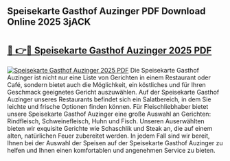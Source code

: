 ## Speisekarte Gasthof Auzinger PDF Download Online 2025 3jACK

# <h2><a href="http://gcb9m2.nevu.top/?p=Speisekarte+Gasthof+Auzinger">🔗 👉🔴 Speisekarte Gasthof Auzinger 2025 PDF</a></h2>

[![Speisekarte Gasthof Auzinger 2025 PDF](https://i.imgur.com/dBaPXMq.png)](http://gcb9m2.nevu.top/?p=Speisekarte+Gasthof+Auzinger)
Die Speisekarte Gasthof Auzinger ist nicht nur eine Liste von Gerichten in einem Restaurant oder Café, sondern bietet auch die Möglichkeit, ein köstliches und für Ihren Geschmack geeignetes Gericht auszuwählen. Auf der Speisekarte Gasthof Auzinger unseres Restaurants befindet sich ein Salatbereich, in dem Sie leichte und frische Optionen finden können. Für Fleischliebhaber bietet unsere Speisekarte Gasthof Auzinger eine große Auswahl an Gerichten: Rindfleisch, Schweinefleisch, Huhn und Fisch. Unseren Auserwählten bieten wir exquisite Gerichte wie Schaschlik und Steak an, die auf einem alten, natürlichen Feuer zubereitet werden. In jedem Fall sind wir bereit, Ihnen bei der Auswahl der Speisen auf der Speisekarte Gasthof Auzinger zu helfen und Ihnen einen komfortablen und angenehmen Service zu bieten.

